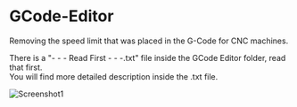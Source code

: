 # GCode-Editor

Removing the speed limit that was placed in the G-Code for CNC machines.<br>

There is a "- - - Read First - - -.txt" file inside the GCode Editor folder, read that first.<br>
You will find more detailed description inside the .txt file.<br>

![Screenshot1](https://user-images.githubusercontent.com/127959361/225631614-be61e87c-4b93-4766-b6e3-dafba70b6d9c.png)
